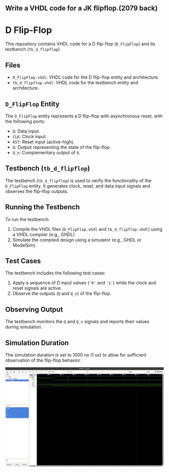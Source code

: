 ## Write a VHDL code for a JK  flipflop.(2079 back)
 
 # D Flip-Flop

This repository contains VHDL code for a D flip-flop (`D_FlipFlop`) and its testbench (`tb_d_flipflop`). 

## Files

- `D_FlipFlop.vhdl`: VHDL code for the D flip-flop entity and architecture.
- `tb_d_flipflop.vhdl`: VHDL code for the testbench entity and architecture.

## `D_FlipFlop` Entity

The `D_FlipFlop` entity represents a D flip-flop with asynchronous reset, with the following ports:

- `D`: Data input.
- `CLK`: Clock input.
- `RST`: Reset input (active-high).
- `Q`: Output representing the state of the flip-flop.
- `Q_n`: Complementary output of `Q`.

## Testbench (`tb_d_flipflop`)

The testbench (`tb_d_flipflop`) is used to verify the functionality of the `D_FlipFlop` entity. It generates clock, reset, and data input signals and observes the flip-flop outputs.

## Running the Testbench

To run the testbench:

1. Compile the VHDL files (`D_FlipFlop.vhdl` and `tb_d_flipflop.vhdl`) using a VHDL compiler (e.g., GHDL).
2. Simulate the compiled design using a simulator (e.g., GHDL or ModelSim).

## Test Cases

The testbench includes the following test cases:

1. Apply a sequence of D input values (`'0'` and `'1'`) while the clock and reset signals are active.
2. Observe the outputs (`Q` and `Q_n`) of the flip-flop.

## Observing Output

The testbench monitors the `Q` and `Q_n` signals and reports their values during simulation.

## Simulation Duration

The simulation duration is set to 1000 ns (1 us) to allow for sufficient observation of the flip-flop behavior.

![Simulation Results](https://github.com/Aayush518/Embedded-System-VHDL/blob/main/src/Lab_D_flipflop/Screenshot%202024-02-10%20at%2017.47.27.png "Simulation Results")
